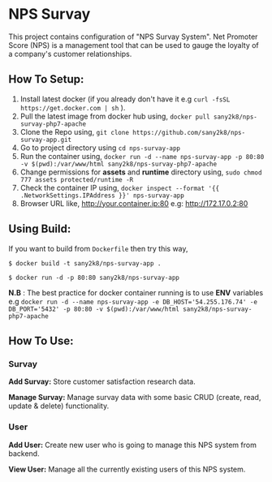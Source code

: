 # NPS Survay

This project contains configuration of "NPS Survay System". Net Promoter Score (NPS) is a management tool that can be used to gauge the loyalty of a company's customer relationships. 

## How To Setup:

1.  Install latest docker (if you already don't have it e.g `curl -fsSL https://get.docker.com | sh` ).
2.  Pull the latest image from docker hub using, `docker pull sany2k8/nps-survay-php7-apache`
3.  Clone the Repo using, `git clone https://github.com/sany2k8/nps-survay-app.git`
4.  Go to project directory using `cd nps-survay-app`
5.  Run the container using, `docker run -d --name nps-survay-app -p 80:80 -v $(pwd):/var/www/html sany2k8/nps-survay-php7-apache`
6.  Change permissions for **assets** and **runtime** directory using, `sudo chmod 777 assets protected/runtime -R` 
7.  Check the container IP using, `docker inspect --format '{{ .NetworkSettings.IPAddress }}' nps-survay-app`
8.  Browser URL like,  http://your.container.ip:80 e.g: http://172.17.0.2:80

## Using Build:

If you want to build from `Dockerfile` then try this way, 

`$ docker build -t sany2k8/nps-survay-app .`

`$ docker run -d -p 80:80 sany2k8/nps-survay-app`



**N.B** :  The best practice for docker container running is to use **ENV** variables e.g `docker run -d --name nps-survay-app -e DB_HOST='54.255.176.74' -e DB_PORT='5432' -p 80:80 -v $(pwd):/var/www/html sany2k8/nps-survay-php7-apache`


## How To Use:

### Survay

**Add Survay:** Store customer satisfaction research data.

**Manage Survay:** Manage survay data with some basic CRUD (create, read, update & delete) functionality.

### User

**Add User:** Create new user who is going to manage this NPS system from backend.

**View User:** Manage all the currently existing users of this NPS system.
